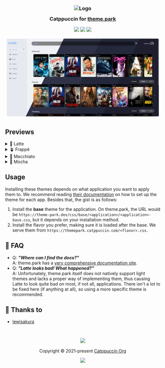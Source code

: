 <h3 align="center">
	<img src="https://raw.githubusercontent.com/catppuccin/catppuccin/main/assets/logos/exports/1544x1544_circle.png" width="100" alt="Logo"/><br/>
	<img src="https://raw.githubusercontent.com/catppuccin/catppuccin/main/assets/misc/transparent.png" height="30" width="0px"/>
	Catppuccin for <a href="https://github.com/gilbn/theme.park">theme.park</a>
	<img src="https://raw.githubusercontent.com/catppuccin/catppuccin/main/assets/misc/transparent.png" height="30" width="0px"/>
</h3>

<p align="center">
	<a href="https://github.com/catppuccin/theme.park/stargazers"><img src="https://img.shields.io/github/stars/catppuccin/theme.park?colorA=363a4f&colorB=b7bdf8&style=for-the-badge"></a>
	<a href="https://github.com/catppuccin/theme.park/issues"><img src="https://img.shields.io/github/issues/catppuccin/theme.park?colorA=363a4f&colorB=f5a97f&style=for-the-badge"></a>
	<a href="https://github.com/catppuccin/theme.park/contributors"><img src="https://img.shields.io/github/contributors/catppuccin/theme.park?colorA=363a4f&colorB=a6da95&style=for-the-badge"></a>
</p>

<p align="center">
	<img src="assets/preview.webp"/>
</p>

## Previews

<details>
<summary>🌻 Latte</summary>
<img src="assets/latte.webp"/>
</details>
<details>
<summary>🪴 Frappé</summary>
<img src="assets/frappe.webp"/>
</details>
<details>
<summary>🌺 Macchiato</summary>
<img src="assets/macchiato.webp"/>
</details>
<details>
<summary>🌿 Mocha</summary>
<img src="assets/mocha.webp"/>
</details>

## Usage

Installing these themes depends on what application you want to apply them to.
We recommend reading [their documentation](https://docs.theme-park.dev/setup)
on how to set up the theme for each app. Besides that, the gist is as follows:

1. Install the **base** theme for the application. On theme.park, the URL would
   be `https://theme-park.dev/css/base/<application>/<application>-base.css`,
   but it depends on your installation method.
2. Install the flavor you prefer, making sure it is loaded after the base. We
   serve them from `https://themepark.catppuccin.com/<flavor>.css`.

## 🙋 FAQ

-	Q: **_"Where can I find the docs?"_**\
	A: theme.park has a [very comprehensive documentation
  site](https://docs.theme-park.dev/).
- Q: **_"Latte looks bad! What happened?"_**\
  A: Unfortunately, theme.park itself does not natively support light themes
  and lacks a proper way of implementing them, thus causing Latte to look quite
  bad on most, if not all, applications. There isn't a lot to be fixed here (if
  anything at all), so using a more specific theme is recommended.

## 💝 Thanks to

- [lewisakura](https://github.com/lewisakura)

&nbsp;

<p align="center">
	<img src="https://raw.githubusercontent.com/catppuccin/catppuccin/main/assets/footers/gray0_ctp_on_line.svg?sanitize=true" />
</p>

<p align="center">
	Copyright &copy; 2021-present <a href="https://github.com/catppuccin" target="_blank">Catppuccin Org</a>
</p>

<p align="center">
	<a href="https://github.com/catppuccin/catppuccin/blob/main/LICENSE"><img src="https://img.shields.io/static/v1.svg?style=for-the-badge&label=License&message=MIT&logoColor=d9e0ee&colorA=363a4f&colorB=b7bdf8"/></a>
</p>
